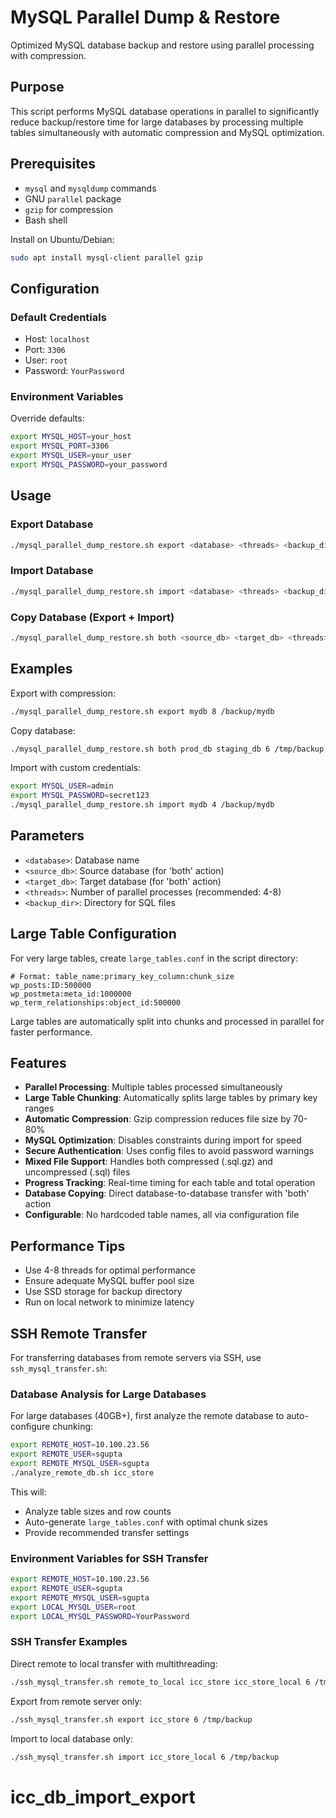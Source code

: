 # MySQL Parallel Dump & Restore

Optimized MySQL database backup and restore using parallel processing with compression.

## Purpose

This script performs MySQL database operations in parallel to significantly reduce backup/restore time for large databases by processing multiple tables simultaneously with automatic compression and MySQL optimization.

## Prerequisites

- `mysql` and `mysqldump` commands
- GNU `parallel` package
- `gzip` for compression
- Bash shell

Install on Ubuntu/Debian:
```bash
sudo apt install mysql-client parallel gzip
```

## Configuration

### Default Credentials
- Host: `localhost`
- Port: `3306`
- User: `root`
- Password: `YourPassword`

### Environment Variables
Override defaults:
```bash
export MYSQL_HOST=your_host
export MYSQL_PORT=3306
export MYSQL_USER=your_user
export MYSQL_PASSWORD=your_password
```

## Usage

### Export Database
```bash
./mysql_parallel_dump_restore.sh export <database> <threads> <backup_dir>
```

### Import Database
```bash
./mysql_parallel_dump_restore.sh import <database> <threads> <backup_dir>
```

### Copy Database (Export + Import)
```bash
./mysql_parallel_dump_restore.sh both <source_db> <target_db> <threads> <backup_dir>
```

## Examples

Export with compression:
```bash
./mysql_parallel_dump_restore.sh export mydb 8 /backup/mydb
```

Copy database:
```bash
./mysql_parallel_dump_restore.sh both prod_db staging_db 6 /tmp/backup
```

Import with custom credentials:
```bash
export MYSQL_USER=admin
export MYSQL_PASSWORD=secret123
./mysql_parallel_dump_restore.sh import mydb 4 /backup/mydb
```

## Parameters

- `<database>`: Database name
- `<source_db>`: Source database (for 'both' action)
- `<target_db>`: Target database (for 'both' action)
- `<threads>`: Number of parallel processes (recommended: 4-8)
- `<backup_dir>`: Directory for SQL files

## Large Table Configuration

For very large tables, create `large_tables.conf` in the script directory:
```
# Format: table_name:primary_key_column:chunk_size
wp_posts:ID:500000
wp_postmeta:meta_id:1000000
wp_term_relationships:object_id:500000
```

Large tables are automatically split into chunks and processed in parallel for faster performance.

## Features

- **Parallel Processing**: Multiple tables processed simultaneously
- **Large Table Chunking**: Automatically splits large tables by primary key ranges
- **Automatic Compression**: Gzip compression reduces file size by 70-80%
- **MySQL Optimization**: Disables constraints during import for speed
- **Secure Authentication**: Uses config files to avoid password warnings
- **Mixed File Support**: Handles both compressed (.sql.gz) and uncompressed (.sql) files
- **Progress Tracking**: Real-time timing for each table and total operation
- **Database Copying**: Direct database-to-database transfer with 'both' action
- **Configurable**: No hardcoded table names, all via configuration file

## Performance Tips

- Use 4-8 threads for optimal performance
- Ensure adequate MySQL buffer pool size
- Use SSD storage for backup directory
- Run on local network to minimize latency

## SSH Remote Transfer

For transferring databases from remote servers via SSH, use `ssh_mysql_transfer.sh`:

### Database Analysis for Large Databases

For large databases (40GB+), first analyze the remote database to auto-configure chunking:

```bash
export REMOTE_HOST=10.100.23.56
export REMOTE_USER=sgupta
export REMOTE_MYSQL_USER=sgupta
./analyze_remote_db.sh icc_store
```

This will:
- Analyze table sizes and row counts
- Auto-generate `large_tables.conf` with optimal chunk sizes
- Provide recommended transfer settings

### Environment Variables for SSH Transfer
```bash
export REMOTE_HOST=10.100.23.56
export REMOTE_USER=sgupta
export REMOTE_MYSQL_USER=sgupta
export LOCAL_MYSQL_USER=root
export LOCAL_MYSQL_PASSWORD=YourPassword
```

### SSH Transfer Examples

Direct remote to local transfer with multithreading:
```bash
./ssh_mysql_transfer.sh remote_to_local icc_store icc_store_local 6 /tmp/backup
```

Export from remote server only:
```bash
./ssh_mysql_transfer.sh export icc_store 6 /tmp/backup
```

Import to local database only:
```bash
./ssh_mysql_transfer.sh import icc_store_local 6 /tmp/backup
```

# icc_db_import_export
